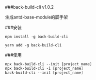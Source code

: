 ###back-build-cli v1.0.2

生成antd-base-module的脚手架

###安装


```  
npm install -g back-build-cli

yarn add -g back-build-cli 

```

###使用

```
npx back-build-cli --init [project_name]
npx back-build-cli -i [project_name]
back-build-cli --init [project_name]
```

